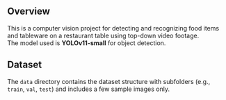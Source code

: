 ## Overview

This is a computer vision project for detecting and recognizing food items and tableware on a restaurant table using top-down video footage.  
The model used is **YOLOv11-small** for object detection.

## Dataset

The `data` directory contains the dataset structure with subfolders (e.g., `train`, `val`, `test`) and includes a few sample images only.